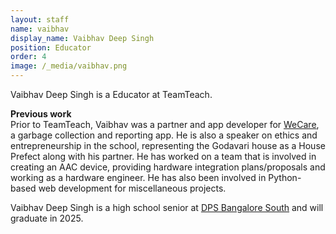 ```yaml
---
layout: staff
name: vaibhav
display_name: Vaibhav Deep Singh
position: Educator
order: 4
image: /_media/vaibhav.png
---
```


<div>
<p>Vaibhav Deep Singh is a Educator at TeamTeach.</p>

<p>
<b>Previous work</b><br>
Prior to TeamTeach, Vaibhav was a partner and app developer for <a href="https://www.linkedin.com/company/wecare-trashtroops">WeCare</a>, a garbage collection and reporting app. He is also a speaker on ethics and entrepreneurship in the school, representing the Godavari house as a House Prefect along with his partner. He has worked on a team that is involved in creating an AAC device, providing hardware integration plans/proposals and working as a hardware engineer. He has also been involved in Python-based web development for miscellaneous projects.
</p>
</div>


<div>
Vaibhav Deep Singh is a high school senior at <a href="https://south.dpsbangalore.edu.in" target="_blank">DPS Bangalore South</a> and will graduate in 2025.
</div>